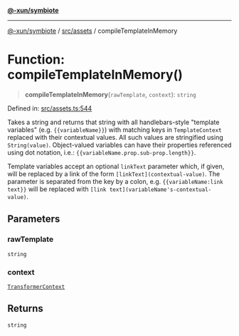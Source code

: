 [**@-xun/symbiote**](../../../README.md)

***

[@-xun/symbiote](../../../README.md) / [src/assets](../README.md) / compileTemplateInMemory

# Function: compileTemplateInMemory()

> **compileTemplateInMemory**(`rawTemplate`, `context`): `string`

Defined in: [src/assets.ts:544](https://github.com/Xunnamius/symbiote/blob/7f982952167d73373d4dffdf7657e7060cf032fe/src/assets.ts#L544)

Takes a string and returns that string with all handlebars-style "template
variables" (e.g. `{{variableName}}`) with matching keys in `TemplateContext`
replaced with their contextual values. All such values are stringified using
`String(value)`. Object-valued variables can have their properties referenced
using dot notation, i.e.: `{{variableName.prop.sub-prop.length}}`.

Template variables accept an optional `linkText` parameter which, if given,
will be replaced by a link of the form `[linkText](contextual-value)`. The
parameter is separated from the key by a colon, e.g. `{{variableName:link
text}}` will be replaced with `[link text](variableName's-contextual-value)`.

## Parameters

### rawTemplate

`string`

### context

[`TransformerContext`](../type-aliases/TransformerContext.md)

## Returns

`string`
